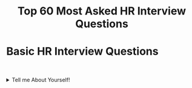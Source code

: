 <h1 align="center">Top 60 Most Asked HR Interview Questions</h1>

# Basic HR Interview Questions
&nbsp;&nbsp;&nbsp;&nbsp;&nbsp;&nbsp;&nbsp;&nbsp;&nbsp;&nbsp;&nbsp;&nbsp;&nbsp;&nbsp;&nbsp;&nbsp;&nbsp;&nbsp;&nbsp;&nbsp;&nbsp;&nbsp;&nbsp;&nbsp;&nbsp;&nbsp;&nbsp;&nbsp;&nbsp;&nbsp;&nbsp;&nbsp;&nbsp;&nbsp;




<details>
<summary>Tell me About Yourself!</summary>
<br>
As a freshly graduate, I came across your job description. To my understanding, the position calls for a level-headed individual who is ready for new challenges. I believe that I am a perfect fit for this position. Being a student from Mechanical Engineering, I learned programming on my own. I have built projects that you can find on my Git-Hub, and I am always learning new things. In my engineering course, I have been an active student body member, and have worked as a mediator between students and faculty members. My biggest strength is perhaps that I never back down from a challenge, and always face a problem head on. If given the opportunity. I would prove to be an asset in your organization.
<br>
</details>